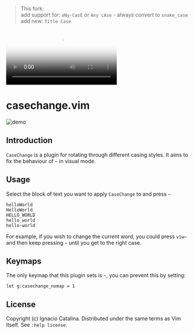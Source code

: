 > This fork:  
  add support for: `aNy-CasE` or `Any cAse` - always convert to `snake_case`  
  add new: `Title Case`  

<video controls="true" allowfullscreen="true" poster="path/to/poster_image.png">
    <source src="https://user-images.githubusercontent.com/13521338/113520457-8213d100-9593-11eb-974b-b8172eddd950.mp4" type="video/mp4">
</video>

# casechange.vim

![demo](https://user-images.githubusercontent.com/4542735/39995493-b4d45c28-57bf-11e8-9246-22b30e142bc0.gif)

## Introduction

`CaseChange` is a plugin for rotating through different casing styles. It aims to
fix the behaviour of `~` in visual mode.

## Usage

Select the block of text you want to apply `CaseChange` to and press `~`

```vim
helloWorld
HelloWorld
HELLO_WORLD
hello_world
hello-world
```

For example, if you wish to change the current word, you could press `viw~` and then keep
pressing `~` until you get to the right case.

## Keymaps

The only keymap that this plugin sets is `~`, you can prevent this by setting:

```vim
let g:casechange_nomap = 1
```

## License

Copyright (c) Ignacio Catalina. Distributed under the same terms as Vim itself. See `:help license`.
